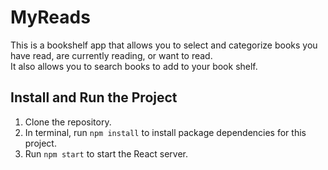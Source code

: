 # MyReads
This is a bookshelf app that allows you to select and categorize books you have read, are currently reading, or want to read. </br>
It also allows you to search books to add to your book shelf.

## Install and Run the Project
1. Clone the repository.
2. In terminal, run ```npm install``` to install package dependencies for this project.
3. Run ```npm start``` to start the React server.
